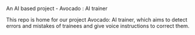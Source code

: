 An AI based project - Avocado : AI trainer

This repo is home for our project Avocado: AI trainer, which aims to detect errors and mistakes of trainees and give voice instructions to correct them.


